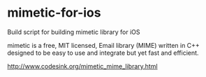 # mimetic-for-ios

Build script for building mimetic library for iOS

mimetic is a free, MIT licensed, Email library (MIME) written in C++ designed to be easy to use and integrate but yet fast and efficient.

http://www.codesink.org/mimetic_mime_library.html
